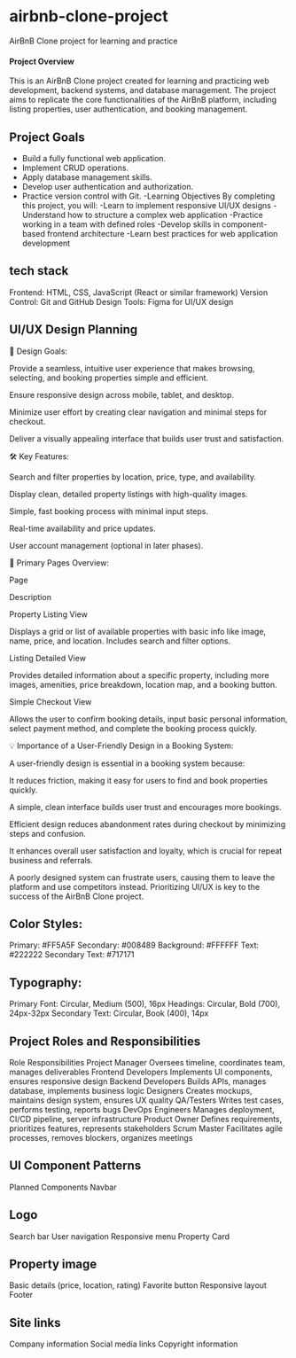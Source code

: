 # airbnb-clone-project
AirBnB Clone project for learning and practice 
#### Project Overview
This is an AirBnB Clone project created for learning and practicing web development, backend systems, and database management. The project aims to replicate the core functionalities of the AirBnB platform, including listing properties, user authentication, and booking management.

## Project Goals
- Build a fully functional web application.
- Implement CRUD operations.
- Apply database management skills.
- Develop user authentication and authorization.
- Practice version control with Git.
-Learning Objectives
By completing this project, you will:
-Learn to implement responsive UI/UX designs
-Understand how to structure a complex web application
-Practice working in a team with defined roles
-Develop skills in component-based frontend architecture
-Learn best practices for web application development
## tech stack
Frontend: HTML, CSS, JavaScript (React or similar framework)
Version Control: Git and GitHub
Design Tools: Figma for UI/UX design
## UI/UX Design Planning
🌟 Design Goals:

Provide a seamless, intuitive user experience that makes browsing, selecting, and booking properties simple and efficient.

Ensure responsive design across mobile, tablet, and desktop.

Minimize user effort by creating clear navigation and minimal steps for checkout.

Deliver a visually appealing interface that builds user trust and satisfaction.

🛠️ Key Features:

Search and filter properties by location, price, type, and availability.

Display clean, detailed property listings with high-quality images.

Simple, fast booking process with minimal input steps.

Real-time availability and price updates.

User account management (optional in later phases).

📄 Primary Pages Overview:

Page

Description

Property Listing View

Displays a grid or list of available properties with basic info like image, name, price, and location. Includes search and filter options.

Listing Detailed View

Provides detailed information about a specific property, including more images, amenities, price breakdown, location map, and a booking button.

Simple Checkout View

Allows the user to confirm booking details, input basic personal information, select payment method, and complete the booking process quickly.

💡 Importance of a User-Friendly Design in a Booking System:

A user-friendly design is essential in a booking system because:

It reduces friction, making it easy for users to find and book properties quickly.

A simple, clean interface builds user trust and encourages more bookings.

Efficient design reduces abandonment rates during checkout by minimizing steps and confusion.

It enhances overall user satisfaction and loyalty, which is crucial for repeat business and referrals.

A poorly designed system can frustrate users, causing them to leave the platform and use competitors instead. Prioritizing UI/UX is key to the success of the AirBnB Clone project.
## Color Styles:

Primary: #FF5A5F
Secondary: #008489
Background: #FFFFFF
Text: #222222
Secondary Text: #717171
## Typography:

Primary Font: Circular, Medium (500), 16px
Headings: Circular, Bold (700), 24px-32px
Secondary Text: Circular, Book (400), 14px
## Project Roles and Responsibilities
Role	Responsibilities
Project Manager	Oversees timeline, coordinates team, manages deliverables
Frontend Developers	Implements UI components, ensures responsive design
Backend Developers	Builds APIs, manages database, implements business logic
Designers	Creates mockups, maintains design system, ensures UX quality
QA/Testers	Writes test cases, performs testing, reports bugs
DevOps Engineers	Manages deployment, CI/CD pipeline, server infrastructure
Product Owner	Defines requirements, prioritizes features, represents stakeholders
Scrum Master	Facilitates agile processes, removes blockers, organizes meetings
## UI Component Patterns
Planned Components
Navbar

## Logo
Search bar
User navigation
Responsive menu
Property Card

## Property image
Basic details (price, location, rating)
Favorite button
Responsive layout
Footer

## Site links
Company information
Social media links
Copyright information
